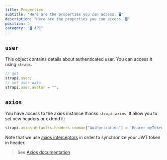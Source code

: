 ```yaml
---
title: Properties
subtitle: "Here are the properties you can access. 🖥"
description: "Here are the properties you can access. 🖥"
position: 4
category: "🖥 API"
---
```


## `user`

This object contains details about authenticated user. You can access it using `strapi`.

```js
// get
strapi.user;
// set user data
strapi.user.avatar = "";
```

## `axios`

You have access to the axios instance thanks `strapi.axios`. It allow you to set new headers or extend it:

```js
strapi.axios.defaults.headers.common["Authorization"] = `Bearer myToken`;
```

Note that we use [axios interceptors](https://axios-http.com/docs/interceptors) in order to synchronize your JWT token in header.

> See [Axios documentation](https://github.com/axios/axios)
